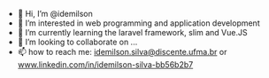 - 👋 Hi, I’m @idemilson
- 👀 I’m interested in web programming and application development
- 🌱 I’m currently learning the laravel framework, slim and Vue.JS
- 💞️ I’m looking to collaborate on ...
- 📫 how to reach me: idemilson.silva@discente.ufma.br or www.linkedin.com/in/idemilson-silva-bb56b2b7

<!---
idemilsonufma01/idemilsonufma01 is a ✨ special ✨ repository because its `README.md` (this file) appears on your GitHub profile.
You can click the Preview link to take a look at your changes.
--->
